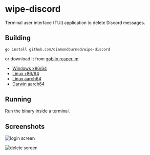 # wipe-discord

Terminal user interface (TUI) application to delete Discord messages.

## Building

```sh
go install github.com/diamondburned/wipe-discord
```

or download it from [goblin.reaper.im](https://goblin.reaper.im):

- [Windows x86/64](https://goblin.reaper.im/binary/github.com/diamondburned/wipe-discord?os=windows&arch=amd64&version=latest)
- [Linux x86/64](https://goblin.reaper.im/binary/github.com/diamondburned/wipe-discord?os=linux&arch=amd64&version=latest)
- [Linux aarch64](https://goblin.reaper.im/binary/github.com/diamondburned/wipe-discord?os=linux&arch=arm64&version=latest)
- [Darwin aarch64](https://goblin.reaper.im/binary/github.com/diamondburned/wipe-discord?os=darwin&arch=arm64&version=latest)

## Running

Run the binary inside a terminal.

## Screenshots

![login screen](https://matrix-client.matrix.org/_matrix/media/r0/download/matrix.org/EPrNFZrZVuFjAunMIypFfmvV/clipboard.png?allow_remote=true)

![delete screen](https://matrix-client.matrix.org/_matrix/media/r0/download/matrix.org/QxKAKoXUAUCIjIfsnFodgGUF/clipboard.png?allow_remote=true)
